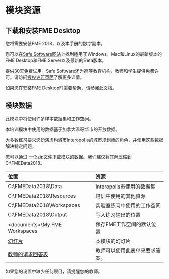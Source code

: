 # 模块资源

## 下载和安装FME Desktop

您将需要安装FME 2018，以及本手册的数字副本。

您可以在[Safe Software网站](https://www.safe.com/support/support-resources/fme-downloads/)上找到适用于Windows，Mac和Linux的最新版本的FME Desktop和FME Server以及最新的Beta版本。

提供30天免费试用。Safe Software还为高等教育机构，教师和学生提供免费许可。请访问[授权许可页面](https://www.safe.com/free-fme-licenses/)了解更多详情。

如果您在安装FME Desktop时需要帮助，请参阅[此文档](https://docs.safe.com/fme/html/FME_Desktop_Documentation/FME_Desktop_Admin_Guide/FMEInstallation/Installing-FME-Desktop.htm)。

## 模块数据

此模块中将使用许多样本数据集和工作空间。

本培训模块中使用的数据基于加拿大温哥华市的开放数据。

大多数练习要求您扮演虚构城市Interopolis的城市规划师的角色，并使用这些数据解决特定问题。

您可以通过 [一个zip文件下载模块的数据](https://s3.amazonaws.com/FMEData/FMEData2018.zip)。我们建议将其解压缩到C:\FMEData2018。

| 位置 | 资源 |
| :--- | :--- |
| C:\FMEData2018\Data | Interopolis市使用的数据集 |
| C:\FMEData2018\Resources | 培训中使用的其他资源 |
| C:\FMEData2018\Workspaces | 实验室练习中使用的工作空间 |
| C:\FMEData2018\Output | 写入练习输出的位置 |
| &lt;documents&gt;\My FME Workspaces | 保存FME工作空间的默认位置 |
| [幻灯片](https://github.com/xuhengxx/FMETraining-1/tree/d43ee42621ab51f5c49db5412aaa99638489efcf/fme-desktop-data-integration-slides.zip) | 本模块的幻灯片 |
| [教师的请求回答表](https://goo.gl/forms/jWeso3OY6RVe6PJG3) | 教师可以使用此表单来要求答案。 |

如果您的设置中缺少任何项目，请提醒您的教师。

